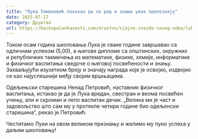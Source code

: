 ```yaml
---
title: "Лука Томановић показао да се рад и знање увек препознају"
date: 2025-07-17
category: Друштво
url: https://backapalankavesti.com/drustvo/sjajne-zvezde-naseg-neba/luka-tomanovic-pokazao-da-se-rad-i-znanje-uvek-prepoznaju/
---
```


Током осам година школовања Лука је сваке године завршавао са одличним успехом (5,00), а његове дипломе са општинских, окружних и републичких такмичења из математике, физике, хемије, информатике и физичког васпитања сведоче о његовој посвећености и знању. Захваљујући изузетном броју и значају награда које је освојио, издвојио се као најуспешнији међу својим вршњацима.

Одељењски старешина Ненад Петровић, наставник физичког васпитања, истакао је да је Лука вредан, свестран и веома посвећен учењу, али и скроман и лепо васпитан дечак. „Велика ми је част и задовољство што сам му у протекле четири године био одељенски старешина“, рекао је Петровић.

Честитамо Луки на овом великом признању и желимо му пуно успеха у даљем школовању!
